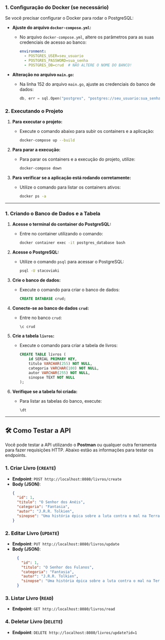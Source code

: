 ### 1. Configuração do Docker (se necessário)

Se você precisar configurar o Docker para rodar o PostgreSQL:

- **Ajuste do arquivo `docker-compose.yml`:**
  - No arquivo `docker-compose.yml`, altere os parâmetros para as suas credenciais de acesso ao banco:
    ```yaml
    environment:
      - POSTGRES_USER=seu_usuario
      - POSTGRES_PASSWORD=sua_senha
      - POSTGRES_DB=crud  # NÃO ALTERE O NOME DO BANCO!
    ```

- **Alteração no arquivo `main.go`:**
  - Na linha 152 do arquivo `main.go`, ajuste as credenciais do banco de dados:
    ```go
    db, err = sql.Open("postgres", "postgres://seu_usuario:sua_senha@postgres/crud?sslmode=disable")
    ```

### 2. Executando o Projeto

1. **Para executar o projeto:**
   - Execute o comando abaixo para subir os containers e a aplicação:
     ```bash
     docker-compose up --build
     ```

2. **Para parar a execução:**
   - Para parar os containers e a execução do projeto, utilize:
     ```bash
     docker-compose down
     ```

3. **Para verificar se a aplicação está rodando corretamente:**
   - Utilize o comando para listar os containers ativos:
     ```bash
     docker ps -a
     ```

---

### 1. Criando o Banco de Dados e a Tabela

1. **Acesse o terminal do container do PostgreSQL:**
   - Entre no container utilizando o comando:
     ```bash
     docker container exec -it postgres_database bash
     ```

2. **Acesse o PostgreSQL:**
   - Utilize o comando `psql` para acessar o PostgreSQL:
     ```bash
     psql -U stacoviaki
     ```

3. **Crie o banco de dados:**
   - Execute o comando para criar o banco de dados:
     ```sql
     CREATE DATABASE crud;
     ```

4. **Conecte-se ao banco de dados `crud`:**
   - Entre no banco `crud`:
     ```sql
     \c crud
     ```

5. **Crie a tabela `livros`:**
   - Execute o comando para criar a tabela de livros:
     ```sql
     CREATE TABLE livros (
         id SERIAL PRIMARY KEY, 
         titulo VARCHAR(255) NOT NULL, 
         categoria VARCHAR(100) NOT NULL, 
         autor VARCHAR(255) NOT NULL, 
         sinopse TEXT NOT NULL
     );
     ```

6. **Verifique se a tabela foi criada:**
   - Para listar as tabelas do banco, execute:
     ```sql
     \dt
     ```

---

## 🛠 Como Testar a API

Você pode testar a API utilizando o **Postman** ou qualquer outra ferramenta para fazer requisições HTTP. Abaixo estão as informações para testar os endpoints.

### **1. Criar Livro (`CREATE`)**

- **Endpoint**: `POST http://localhost:8080/livros/create`
- **Body (JSON)**:
  ```json
  {
    "id": 1,
    "titulo": "O Senhor dos Anéis",
    "categoria": "Fantasia",
    "autor": "J.R.R. Tolkien",
    "sinopse": "Uma história épica sobre a luta contra o mal na Terra Média."
  }

### **2. Editar Livro (`UPDATE`)**

- **Endpoint**: `PUT http://localhost:8080/livros/update`
- **Body (JSON)**:
  ```json
    {
      "id": 1,
      "titulo": "O Senhor dos Fulanos",
      "categoria": "Fantasia",
      "autor": "J.R.R. Tolkien",
      "sinopse": "Uma história épica sobre a luta contra o mal na Terra Média."
    }

### **3. Listar Livro (`READ`)**

- **Endpoint**: `GET http://localhost:8080/livros/read`

### **4. Deletar Livro (`DELETE`)**

- **Endpoint**: `DELETE http://localhost:8080/livros/update?id=1`